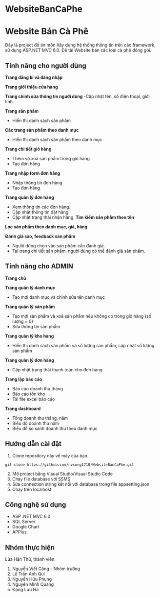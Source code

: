 # WebsiteBanCaPhe
# Website Bán Cà Phê

Đây là project đồ án môn Xây dựng hệ thống thông tin trên các framework, sử dụng ASP.NET MVC 6.0. Đề tài Website bán các loại cà phê đóng gói.

## Tính năng cho người dùng

**Trang đăng kí và đăng nhập**

**Trang giới thiệu cửa hàng**

**Trang chỉnh sửa thông tin người dùng**
-Cập nhật tên, số điện thoại, giới tính.

**Trang sản phẩm**
- Hiển thị danh sách sản phẩm

**Các trang sản phẩm theo danh mục**
- Hiển thị danh sách sản phẩm theo danh mục

**Trang chi tiết giỏ hàng**
- Thêm và xoá sản phẩm trong giỏ hàng
- Tạo đơn hàng

**Trang nhập form đơn hàng**
- Nhập thông tin đơn hàng
- Tạo đơn hàng

**Trang quản lý đơn hàng**
- Xem thông tin các đơn hàng.
- Cập nhật thông tin đặt hàng.
- Cập nhật trạng thái nhận hàng.
**Tìm kiếm sản phẩm theo tên**

**Lọc sản phẩm theo danh mục, giá, hãng**

**Đánh giá sao, feedback sản phẩm**
- Người dùng chọn vào sản phẩm cần đánh giá.
- Tại trang chi tiết sản phẩm, người dùng có thể đánh giá sản phẩm.

## Tính năng cho ADMIN

**Trang chủ**

**Trang quản lý danh mục**
- Tạo mới danh mục và chỉnh sửa tên danh mục

**Trang quản lý sản phẩm**
- Tạo mới sản phẩm và xoá sản phẩm nếu không có trong giỏ hàng (số lượng = 0)
- Sửa thông tin sản phẩm

**Trang quản lý kho hàng**
- Hiển thị danh sách sản phẩm và số lượng sản phẩm, cập nhật số lượng sản phẩm

**Trang quản lý đơn hàng**
- Cập nhật trạng thái thanh toán cho đơn hàng

**Trang lập báo cáo**
- Báo cáo doanh thu tháng
- Báo cáo tồn kho
- Tải file excel báo cáo

**Trang dashboard**
- Tổng doanh thu tháng, năm
- Biểu đồ doanh thu năm
- Biểu đồ so sánh doanh thu theo danh mục

## Hướng dẫn cài đặt

1. Clone repository này về máy của bạn.

  `git clone https://github.com/nvcong1710/WebsiteBanCaPhe.git`

2. Mở project bằng Visual Studio/Visual Studio Code
3. Chạy file database với SSMS
4. Sửa connection string kết nối với database trong file appsetting.json
5. Chạy trên localhost

## Công nghệ sử dụng

- ASP .NET MVC 6.0
- SQL Server
- Google Chart
- APPlus

## Nhóm thực hiện
Lửa Hận Thù, thành viên:
<ol>
  <li>Nguyễn Viết Công - Nhóm trưởng</li>
  <li>Lê Trần Anh Quí</li>
  <li>Nguyễn Hữu Phụng</li>
  <li>Nguyễn Minh Quang</li>
  <li>Đặng Lưu Hà</li>
</ol>
